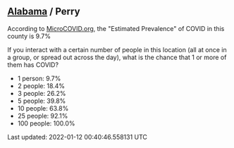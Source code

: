 
## [Alabama](/united-states/alabama) / Perry

According to [MicroCOVID.org](http://microcovid.org),
the "Estimated Prevalence" of COVID in this county is 9.7%

If you interact with a certain number of people in this location
(all at once in a group, or spread out across the day), what is the chance that
1 or more of them has COVID?

- 1 person: 9.7%
- 2 people: 18.4%
- 3 people: 26.2%
- 5 people: 39.8%
- 10 people: 63.8%
- 25 people: 92.1%
- 100 people: 100.0%

Last updated: 2022-01-12 00:40:46.558131 UTC
